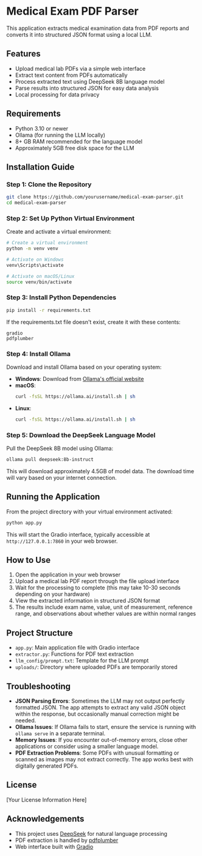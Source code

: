 # Medical Exam PDF Parser

This application extracts medical examination data from PDF reports and converts it into structured JSON format using a local LLM.

## Features

- Upload medical lab PDFs via a simple web interface
- Extract text content from PDFs automatically
- Process extracted text using DeepSeek 8B language model
- Parse results into structured JSON for easy data analysis
- Local processing for data privacy

## Requirements

- Python 3.10 or newer
- Ollama (for running the LLM locally)
- 8+ GB RAM recommended for the language model
- Approximately 5GB free disk space for the LLM

## Installation Guide

### Step 1: Clone the Repository

```bash
git clone https://github.com/yourusername/medical-exam-parser.git
cd medical-exam-parser
```

### Step 2: Set Up Python Virtual Environment

Create and activate a virtual environment:

```bash
# Create a virtual environment
python -m venv venv

# Activate on Windows
venv\Scripts\activate

# Activate on macOS/Linux
source venv/bin/activate
```

### Step 3: Install Python Dependencies

```bash
pip install -r requirements.txt
```

If the requirements.txt file doesn't exist, create it with these contents:

```
gradio
pdfplumber
```

### Step 4: Install Ollama

Download and install Ollama based on your operating system:

- **Windows**: Download from [Ollama's official website](https://ollama.ai/download)
- **macOS**: 
  ```bash
  curl -fsSL https://ollama.ai/install.sh | sh
  ```
- **Linux**:
  ```bash
  curl -fsSL https://ollama.ai/install.sh | sh
  ```

### Step 5: Download the DeepSeek Language Model

Pull the DeepSeek 8B model using Ollama:

```bash
ollama pull deepseek:8b-instruct
```

This will download approximately 4.5GB of model data. The download time will vary based on your internet connection.

## Running the Application

From the project directory with your virtual environment activated:

```bash
python app.py
```

This will start the Gradio interface, typically accessible at `http://127.0.0.1:7860` in your web browser.

## How to Use

1. Open the application in your web browser
2. Upload a medical lab PDF report through the file upload interface
3. Wait for the processing to complete (this may take 10-30 seconds depending on your hardware)
4. View the extracted information in structured JSON format
5. The results include exam name, value, unit of measurement, reference range, and observations about whether values are within normal ranges

## Project Structure

- `app.py`: Main application file with Gradio interface
- `extractor.py`: Functions for PDF text extraction
- `llm_config/prompt.txt`: Template for the LLM prompt
- `uploads/`: Directory where uploaded PDFs are temporarily stored

## Troubleshooting

- **JSON Parsing Errors**: Sometimes the LLM may not output perfectly formatted JSON. The app attempts to extract any valid JSON object within the response, but occasionally manual correction might be needed.
- **Ollama Issues**: If Ollama fails to start, ensure the service is running with `ollama serve` in a separate terminal.
- **Memory Issues**: If you encounter out-of-memory errors, close other applications or consider using a smaller language model.
- **PDF Extraction Problems**: Some PDFs with unusual formatting or scanned as images may not extract correctly. The app works best with digitally generated PDFs.

## License

[Your License Information Here]

## Acknowledgements

- This project uses [DeepSeek](https://github.com/deepseek-ai/DeepSeek-Coder) for natural language processing
- PDF extraction is handled by [pdfplumber](https://github.com/jsvine/pdfplumber)
- Web interface built with [Gradio](https://gradio.app/)
